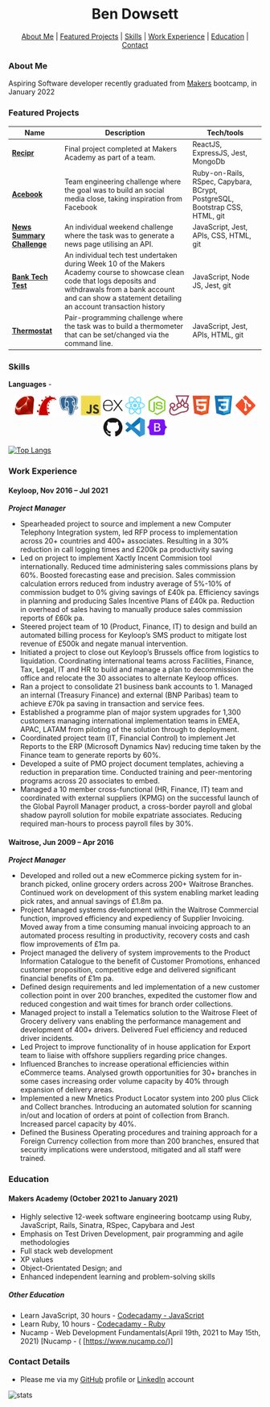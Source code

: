 <div align="center">
  <h1> Ben Dowsett </h1>

[About Me](#AboutMe) | [Featured Projects](#FeaturedProjects) | [Skills](#Skills) | [Work Experience](#WorkExperience) | [Education](#Education)  | [Contact](#Contact)
</div>

### <a name="AboutMe">About Me</a>

Aspiring Software developer recently graduated from [Makers](https://makers.tech/) bootcamp, in January 2022

### <a name="FeaturedProjects">Featured Projects</a>

| Name                         | Description       | Tech/tools        |
| ---------------------------- | ----------------- | ----------------- |
| [**Recipr**](https://github.com/bdowsett/Recipr) | Final project completed at Makers Academy as part of a team.  | ReactJS, ExpressJS, Jest, MongoDb|
| [**Acebook**]() | Team engineering challenge where the goal was to build an social media close, taking inspiration from Facebook | Ruby-on-Rails, RSpec, Capybara, BCrypt, PostgreSQL, Bootstrap CSS, HTML, git |
| [**News Summary Challenge**]() | An individual weekend challenge where the task was to generate a news page utilising an API. | JavaScript, Jest, APIs, CSS, HTML, git |
| [**Bank Tech Test**]() | An individual tech test undertaken during Week 10 of the Makers Academy course to showcase clean code that logs deposits and withdrawals from a bank account and can show a statement detailing an account transaction history | JavaScript, Node JS, Jest, git  |
| [**Thermostat**]() | Pair-programming challenge where the task was to build a thermometer that can be set/changed via the command line. | JavaScript, Jest, APIs, HTML, git  |

### <a name="Skills">Skills</a>

**Languages** - <p align="center">
<img src="https://raw.githubusercontent.com/devicons/devicon/master/icons/ruby/ruby-original.svg" alt="ruby" width="40" height="40"/> <img src="https://raw.githubusercontent.com/devicons/devicon/master/icons/rails/rails-plain.svg" alt="rails" width="40" height="40"/> <img src="https://raw.githubusercontent.com/devicons/devicon/master/icons/postgresql/postgresql-plain.svg" alt="postgresql" width="40" height="40"/> <img src="https://raw.githubusercontent.com/devicons/devicon/master/icons/javascript/javascript-original.svg" alt="javascript" width="40" height="40"/> <img src="https://raw.githubusercontent.com/devicons/devicon/master/icons/express/express-original.svg" alt="express" width="40" height="40"/> <img src="https://raw.githubusercontent.com/devicons/devicon/master/icons/react/react-original.svg" alt="react" width="40" height="40"/> <img src="https://raw.githubusercontent.com/devicons/devicon/master/icons/nodejs/nodejs-original.svg" alt="nodejs" width="40" height="40"/> <img src="https://raw.githubusercontent.com/devicons/devicon/master/icons/jest/jest-plain.svg" alt="jasmine" width="40" height="40"/> <img src="https://raw.githubusercontent.com/devicons/devicon/master/icons/html5/html5-original.svg" alt="html5" width="40" height="40"/> <img src="https://raw.githubusercontent.com/devicons/devicon/master/icons/css3/css3-original.svg" alt="css3" width="40" height="40"/> <img src="https://raw.githubusercontent.com/devicons/devicon/master/icons/git/git-original.svg" alt="git" width="40" height="40"/> <img src="https://raw.githubusercontent.com/devicons/devicon/master/icons/github/github-original.svg" alt="github" width="40" height="40"/> <img src="https://raw.githubusercontent.com/devicons/devicon/master/icons/vscode/vscode-original.svg" alt="vscode" width="40" height="40"/> <img src="https://raw.githubusercontent.com/devicons/devicon/master/icons/bootstrap/bootstrap-original.svg" alt="bootstrap" width="40" height="40"/> 
</p>

[![Top Langs](https://github-readme-stats.vercel.app/api/top-langs/?username=bdowsett&layout=compact&theme=panda)](https://github.com/bdowsett/github-readme-stats) 



### <a name="WorkExperience">Work Experience</a>

#### Keyloop, Nov 2016 – Jul 2021
_**Project Manager**_<br>
-	Spearheaded project to source and implement a new Computer Telephony Integration system, led RFP process to implementation across 20+ countries and 400+ associates. Resulting in a 30% reduction in call logging times and £200k pa productivity saving<br>
-	Led on project to implement Xactly Incent Commision tool internationally. Reduced time administering sales commissions plans by 60%. Boosted forecasting ease and precision. Sales commission calculation errors reduced from industry average of 5%-10% of commission budget to 0% giving savings of £40k pa. Efficiency savings in planning and producing Sales Incentive Plans of £40k pa. Reduction in overhead of sales having to manually produce sales commission reports of £60k pa. <br>
-	Steered project team of 10 (Product, Finance, IT) to design and build an automated billing process for Keyloop’s SMS  product to mitigate lost revenue of £500k and negate manual intervention.<br>
-	Initiated a project to close out Keyloop’s Brussels office from logistics to liquidation. Coordinating international teams across Facilities, Finance, Tax, Legal, IT and HR to build and manage a plan to decommission the office and relocate the 30 associates to alternate Keyloop offices.<br>
-	Ran a project to consolidate 21 business bank accounts to 1. Managed an internal (Treasury Finance)  and external (BNP Paribas) team to achieve £70k pa saving in transaction and service fees.<br>
-	Established a programme plan of major system upgrades for 1,300 customers managing international implementation teams in EMEA, APAC, LATAM from piloting of the solution through to deployment.<br>
-	Coordinated project team (IT, Financial Control) to implement Jet Reports to the ERP (Microsoft Dynamics Nav) reducing time taken by the Finance team to generate reports by 60%.<br>
-	Developed a suite of PMO project document templates, achieving a reduction in preparation time. Conducted training and peer-mentoring programs across 20 associates to embed.<br>
- Managed a 10 member cross-functional (HR, Finance, IT) team and coordinated with external suppliers (KPMG) on the successful launch of the Global Payroll Manager product, a cross-border payroll and global shadow payroll solution for mobile expatriate associates. Reducing required man-hours to process payroll files by 30%.<br>


#### Waitrose, Jun 2009 – Apr 2016
_**Project Manager**_	<br>
-	Developed and rolled out a new eCommerce picking system for in-branch picked, online grocery orders across 200+ Waitrose Branches. Continued work on development of this system enabling market leading pick rates, and annual savings of £1.8m pa.<br>
-	Project Managed systems development within the Waitrose Commercial function, improved efficiency and expediency of Supplier Invoicing. Moved away from a time consuming manual invoicing approach to an automated process resulting in productivity, recovery costs and cash flow improvements of £1m pa.<br>
-	Project managed the delivery of system improvements to the Product Information Catalogue to the benefit of Customer Promotions, enhanced customer proposition, competitive edge and delivered significant financial benefits of £1m pa.<br>
-	Defined design requirements and led implementation of a new customer collection point in over 200 branches, expedited the customer flow and reduced congestion and wait times for branch order collections.<br>
-	Managed project to install a Telematics solution to the Waitrose Fleet of Grocery delivery vans enabling the performance management and development of 400+ drivers. Delivered Fuel efficiency and reduced driver incidents.<br>
-	Led Project to improve functionality of in house application for Export team to liaise with offshore suppliers regarding price changes.<br>
-	Influenced Branches to increase operational efficiencies within eCommerce teams. Analysed growth opportunities for 30+ branches in some cases increasing order volume capacity by 40% through expansion of delivery areas.<br>
-	Implemented a new Mnetics Product Locator system into 200 plus Click and Collect branches. Introducing an automated solution for scanning in/out and location of orders at point of collection from Branch. Increased parcel capacity by 40%.<br>
-	Defined the Business Operating procedures and training approach for a Foreign Currency collection from more than 200 branches, ensured that security implications were understood, mitigated and all staff were trained.<br>




### <a name="Education">Education</a>

#### Makers Academy (October 2021 to January 2021)
- Highly selective 12-week software engineering bootcamp using Ruby, JavaScript, Rails, Sinatra, RSpec, Capybara and Jest
- Emphasis on Test Driven Development, pair programming and agile methodologies
- Full stack web development
- XP values
- Object-Orientated Design; and 
- Enhanced independent learning and problem-solving skills

##### Other Education
- Learn JavaScript, 30 hours - [Codecadamy - JavaScript](https://www.codecademy.com/learn/introduction-to-javascript)
- Learn Ruby, 10 hours - [Codecadamy - Ruby](https://www.codecademy.com/learn/learn-ruby)
- Nucamp - Web Development Fundamentals(April 19th, 2021 to May 15th, 2021) [Nucamp - ( [https://www.nucamp.co/)]

### <a name="Contact">Contact Details</a>

- Please me via my [GitHub](https://github.com/bdowsett) profile or [LinkedIn](https://www.linkedin.com/in/bendowsett/) account

![stats](https://github-readme-stats.vercel.app/api?username=bdowsett&show_icons=true&&count_private=true&include_all_commits=true)
